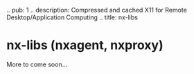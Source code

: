 .. pub: 1
.. description: Compressed and cached X11 for Remote Desktop/Application Computing
.. title: nx-libs

# nx-libs (nxagent, nxproxy)

More to come soon...
